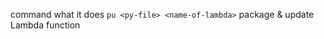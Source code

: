 command                                        what it does
`pu <py-file> <name-of-lambda>`                package & update Lambda function
